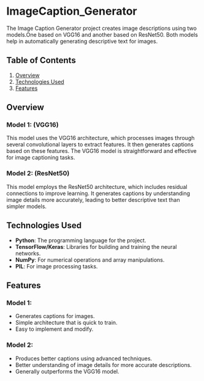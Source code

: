 # ImageCaption_Generator
The Image Caption Generator project creates image descriptions using two models.One  based on VGG16 and another based on ResNet50. Both models help in automatically generating descriptive text for images. 

## Table of Contents
1. [Overview](#overview)
2. [Technologies Used](#technologies-used)
3. [Features](#features) 

## Overview

### Model 1: (VGG16)
This model uses the VGG16 architecture, which processes images through several convolutional layers to extract features. It then generates captions based on these features. The VGG16 model is straightforward and effective for image captioning tasks.

### Model 2: (ResNet50)
This model employs the ResNet50 architecture, which includes residual connections to improve learning. It generates captions by understanding image details more accurately, leading to better descriptive text than simpler models.

## Technologies Used
- **Python**: The programming language for the project.
- **TensorFlow/Keras**: Libraries for building and training the neural networks.
- **NumPy**: For numerical operations and array manipulations.
- **PIL**: For image processing tasks.

## Features

### Model 1:
- Generates captions for images.
- Simple architecture that is quick to train.
- Easy to implement and modify.

### Model 2: 
- Produces better captions using advanced techniques.
- Better understanding of image details for more accurate descriptions.
- Generally outperforms the VGG16 model.
